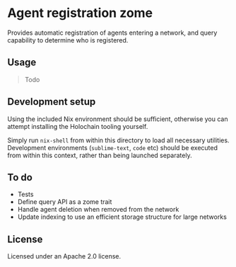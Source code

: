 # Agent registration zome

Provides automatic registration of agents entering a network, and query capability to determine who is registered.

## Usage

> Todo

## Development setup

Using the included Nix environment should be sufficient, otherwise you can attempt installing the Holochain tooling yourself.

Simply run `nix-shell` from within this directory to load all necessary utilities. Development environments (`sublime-text`, `code` etc) should be executed from within this context, rather than being launched separately.

## To do

- Tests
- Define query API as a zome trait
- Handle agent deletion when removed from the network
- Update indexing to use an efficient storage structure for large networks

## License

Licensed under an Apache 2.0 license.
